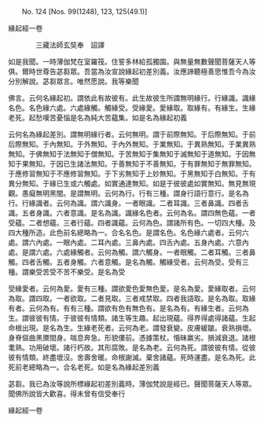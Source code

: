 ﻿　　No. 124 [Nos. 99(1248), 123, 125(49.1)]

緣起經一卷

　　　　三藏法師玄奘奉　詔譯


如是我聞。一時薄伽梵在室羅筏。住誓多林給孤獨園。與無量無數聲聞菩薩天人等俱。爾時世尊告苾芻眾。吾當為汝宣說緣起初差別義。汝應諦聽極善思惟吾今為汝分別解說。苾芻眾言。唯然愿說。我等樂聞

佛言。云何名緣起初。謂依此有故彼有。此生故彼生所謂無明緣行。行緣識。識緣名色。名色緣六處。六處緣觸。觸緣受。受緣愛。愛緣取。取緣有。有緣生。生緣老死。起愁嘆苦憂惱是名為純大苦蘊集。如是名為緣起初義

云何名為緣起差別。謂無明緣行者。云何無明。謂于前際無知。于后際無知。于前后際無知。于內無知。于外無知。于內外無知。于業無知。于異熟無知。于業異熟無知。于佛無知于法無知于僧無知。于苦無知于集無知于滅無知于道無知。于因無知于果無知。于因已生諸法無知。于善無知于不善無知。于有罪無知于無罪無知。于應修習無知于不應修習無知。于下劣無知于上妙無知。于黑無知于白無知。于有異分無知。于緣已生或六觸處。如實通達無知。如是于彼彼處如實無知。無見無現觀。愚癡無明黑闇。是謂無明。云何為行。行有三種。謂身行語行意行。是名為行。行緣識者。云何為識。謂六識身。一者眼識。二者耳識。三者鼻識。四者舌識。五者身識。六者意識。是名為識。識緣名色者。云何為名。謂四無色蘊。一者受蘊。二者想蘊。三者行蘊。四者識蘊。云何為色。謂諸所有色。一切四大種。及四大種所造。此色前名總略為一。合名名色。是謂名色。名色緣六處者。云何六處。謂六內處。一眼內處。二耳內處。三鼻內處。四舌內處。五身內處。六意內處。是謂六處。六處緣觸者。云何為觸。謂六觸身。一者眼觸。二者耳觸。三者鼻觸。四者舌觸。五者身觸。六者意觸。是名為觸。觸緣受者。云何為受。受有三種。謂樂受苦受不苦不樂受。是名為受

受緣愛者。云何為愛。愛有三種。謂欲愛色愛無色愛。是名為愛。愛緣取者。云何為取。謂四取。一者欲取。二者見取。三者戒禁取。四者我語取。是名為取。取緣有者。云何為有。有有三種。謂欲有色有無色有。是名為有。有緣生者。云何為生。謂彼彼有情。于彼彼有情類。諸生等生趣。起出現蘊。得界得處得諸蘊。生起命根出現。是名為生。生緣老死者。云何為老。謂發衰變。皮膚緩皺。衰熟損壞。身脊傴曲黑黡間身。喘息奔急。形貌僂前。憑據策杖。惛昧羸劣。損減衰退。諸根耄熟。功用破壞。諸行朽故。其形腐敗。是名為老。云何為死。謂彼彼有情。從彼彼有情類。終盡壞沒。舍壽舍暖。命根謝滅。棄舍諸蘊。死時運盡。是名為死。此死前老總略為一。合名老死。如是名為緣起差別義

苾芻。我已為汝等說所標緣起初差別義時。薄伽梵說是經已。聲聞菩薩天人等眾。聞佛所說皆大歡喜。得未曾有信受奉行

緣起經一卷
